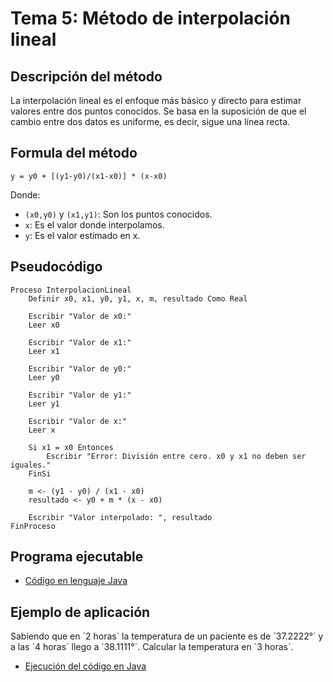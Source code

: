 # Tema 5: Método de interpolación lineal

## Descripción del método

La interpolación lineal es el enfoque más básico y directo para estimar valores entre dos puntos conocidos. Se basa en la suposición de que el cambio entre dos datos es uniforme, es decir, sigue una línea recta.

## Formula del método
    y = y0 + [(y1-y0)/(x1-x0)] * (x-x0)

Donde:
- `(x0,y0)` y `(x1,y1)`: Son los puntos conocidos.
- `x`: Es el valor donde interpolamos.
- `y`: Es el valor estimado en x.

## Pseudocódigo

    Proceso InterpolacionLineal
        Definir x0, x1, y0, y1, x, m, resultado Como Real
        
        Escribir "Valor de x0:"
        Leer x0
        
        Escribir "Valor de x1:"
        Leer x1
        
        Escribir "Valor de y0:"
        Leer y0
        
        Escribir "Valor de y1:"
        Leer y1
        
        Escribir "Valor de x:"
        Leer x
        
        Si x1 = x0 Entonces
            Escribir "Error: División entre cero. x0 y x1 no deben ser iguales."
        FinSi

        m <- (y1 - y0) / (x1 - x0)
        resultado <- y0 + m * (x - x0)

        Escribir "Valor interpolado: ", resultado
    FinProceso

## Programa ejecutable
- [Código en lenguaje Java](./src/Main.java)

## Ejemplo de aplicación
Sabiendo que en ´2 horas´ la temperatura de un paciente es de ´37.2222°´ y a las ´4 horas´ llego a ´38.1111°´. Calcular la temperatura en ´3 horas´.
- [Ejecución del código en Java](./src/Ejecucion.png)